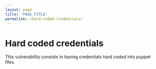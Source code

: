 ```yaml
---
layout: page
title: "PAGE TITLE"
permalink: /hard-coded-credentials/
---
```


# Hard coded credentials

This vulnerability consists in having credentials hard coded into puppet files.